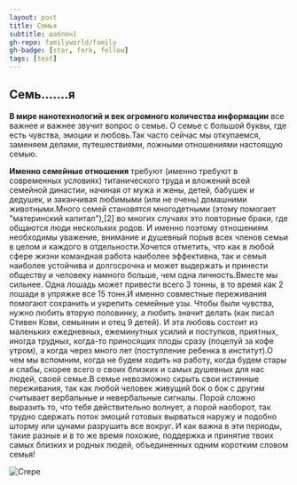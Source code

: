 ```yaml
---
layout: post
title: Семья
subtitle: шаблон1
gh-repo: familyworld/family
gh-badge: [star, fork, follow]
tags: [test]
---
```

## Семь.......я
**В мире нанотехнологий и век огромного количества информации** все важнее и важнее звучит вопрос о семье. О семье с большой буквы, где есть чувства, эмоции и любовь.Так часто сейчас мы откупаемся, заменяем делами, путешествиями, ложными отношениями настоящую семью. 

**Именно семейные отношения** требуют (именно требуют в современных условиях) титанического труда и вложений всей семейной династии, начиная от мужа и жены, детей, бабушек и дедушек, и заканчивая любимыми (или не очень) домашними животными.Много семей становятся многодетными (этому помогает "материнский капитал"),[2] во многих случаях это повторные браки, где общаются люди нескольких родов. И именно поэтому отношениям необходимы уважение, внимание и душевный порыв всех членов семьи в целом и каждого в отдельности.Хочется отметить, что как в любой сфере жизни командная работа наиболее эффективна, так и семья наиболее устойчива и долгосрочна и может выдержать и принести обществу и человеку намного больше, чем одна личность.Вместе мы сильнее. Одна лошадь может привести всего 3 тонны, в то время как 2 лошади в упряжке все 15 тонн.И именно совместные переживания помогают сохранить и укрепить семейные узы. Чтобы были чувства, нужно любить вторую половинку, а любить значит делать (как писал Стивен Кови, семьянин и отец 9 детей). И эта любовь состоит из маленьких ежедневных, ежеминутных усилий и поступков, приятных, иногда трудных, когда-то приносящих плоды сразу (поцелуй за кофе утром), а когда через много лет (поступление ребенка в институт).О чем мы вспомним, когда не будем ходить на работу, когда будем стары и слабы, скорее всего о своих близких и самых душевных для нас людей, своей семье.В семье невозможно скрыть свои истинные переживания, так как любой человек живущий бок о бок с другим считывает вербальные и невербальные сигналы. Порой сложно выразить то, что тебя действительно волнует, а порой наоборот, так трудно сдержать поток эмоций готовых вырваться наружу и подобно шторму или цунами разрушить все вокруг. И как важна в эти периоды, такие разные и в то же время похожие, поддержка и принятие твоих самых близких и родных людей, объединенных одним коротким словом семья!


![Crepe](https://tiptopunit.github.io/next/img/kpl7.jpg)

